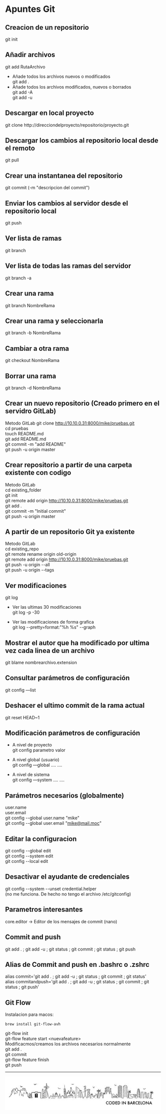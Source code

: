 # Apuntes Git

## Creacion de un repositorio  

git init  

## Añadir archivos

git add RutaArchivo  

- Añade todos los archivos nuevos o modificados  
    git add .  
- Añade todos los archivos modificados, nuevos o borrados  
    git add -A  
    git add -u  

## Descargar en local proyecto

git clone http://direcciondelproyecto/repositorio/proyecto.git  

## Descargar los cambios al repositorio local desde el remoto

git pull  

## Crear una instantanea del repositorio

git commit (-m "descripcion del commit")  

## Enviar los cambios al servidor desde el repositorio local

git push  

## Ver lista de ramas

git branch  

## Ver lista de todas las ramas del servidor

git branch -a  

## Crear una rama

git branch NombreRama  

## Crear una rama y seleccionarla

git branch -b NombreRama

## Cambiar a otra rama

git checkout NombreRama

## Borrar una rama

git branch -d NombreRama

## Crear un nuevo repositorio (Creado primero en el servidro GitLab)

Metodo GitLab
git clone http://10.10.0.31:8000/mike/pruebas.git  
cd pruebas  
touch README.md  
git add README.md  
git commit -m "add README"  
git push -u origin master  

## Crear repositorio a partir de una carpeta existente con codigo

Metodo GitLab  
cd existing_folder  
git init  
git remote add origin http://10.10.0.31:8000/mike/pruebas.git  
git add .  
git commit -m "Initial commit"  
git push -u origin master  

## A partir de un repositorio Git ya existente

Metodo GitLab  
cd existing_repo  
git remote rename origin old-origin  
git remote add origin http://10.10.0.31:8000/mike/pruebas.git  
git push -u origin --all  
git push -u origin --tags  

## Ver modificaciones

git log  

- Ver las ultimas 30 modificaciones  
    git log -p -30  

- Ver las modificaciones de forma grafica  
    git log --pretty=format:"%h %s" --graph  

## Mostrar el autor que ha modificado por ultima vez cada linea de un archivo

git blame nombrearchivo.extension  

## Consultar parámetros de configuración

git config —list  

## Deshacer el ultimo commit de la rama actual

git reset HEAD~1  

## Modificación parámetros de configuración

- A nivel de proyecto  
    git config parametro valor  

- A nivel global (usuario)  
    git config —global .... ....  

- A nivel de sistema  
    git config —system  .... ....  

## Parámetros necesarios (globalmente)

user.name  
user.email  
git config --global user.name "mike"  
git config --global user.email "mike@mail.moc"  

## Editar la configuracion  

git config --global edit  
git config --system edit  
git config --local edit  

## Desactivar el ayudante de credenciales  

git config --system --unset credential.helper  
(no me funciona. De hecho no tengo el archivo /etc/gitconfig)

## Parametros interesantes

core.editor -> Editor de los mensajes de commit (nano)  

## Commit and push

git add . ; git add -u ; git status ; git commit ; git status ; git push  

## Alias de Commit and push en .bashrc o .zshrc

alias commit='git add . ; git add -u ; git status ; git commit ; git status'  
alias commitandpush='git add . ; git add -u ; git status ; git commit ; git status ; git push'  

## Git Flow
Instalacion para macos:  
```code
brew install git-flow-avh  
```
git-flow init  
git-flow feature start \<nuevafeature>  
Modificacmos/creamos los archivos necesarios normalmente  
git add .  
git commit  
git-flow feature finish  
git push  

---
<!-- Pit i Collons -->
![Coded in Barcelona](codedinbcn.png "Coded in Barcelona")

<!--
Coded with ❤️ in Barcelona 
##### Deployed in [![GitHub](https://github.githubassets.com/images/icons/emoji/octocat.png)](https://github.com)
-->